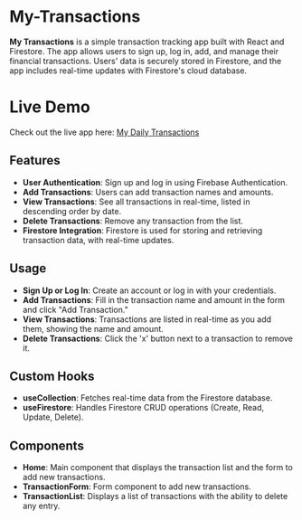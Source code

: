 # My-Transactions

**My Transactions** is a simple transaction tracking app built with React and Firestore. The app allows users to sign up, log in, add, and manage their financial transactions. Users' data is securely stored in Firestore, and the app includes real-time updates with Firestore's cloud database.

# Live Demo
Check out the live app here: [My Daily Transactions](https://my-daily-transactions.netlify.app/login)


## Features

- **User Authentication**: Sign up and log in using Firebase Authentication.
- **Add Transactions**: Users can add transaction names and amounts.
- **View Transactions**: See all transactions in real-time, listed in descending order by date.
- **Delete Transactions**: Remove any transaction from the list.
- **Firestore Integration**: Firestore is used for storing and retrieving transaction data, with real-time updates.

## Usage
- **Sign Up or Log In**: Create an account or log in with your credentials.
- **Add Transactions**: Fill in the transaction name and amount in the form and click "Add Transaction."
- **View Transactions**: Transactions are listed in real-time as you add them, showing the name and amount.
- **Delete Transactions**: Click the 'x' button next to a transaction to remove it.

## Custom Hooks
- **useCollection**: Fetches real-time data from the Firestore database.
- **useFirestore**: Handles Firestore CRUD operations (Create, Read, Update, Delete).

## Components
- **Home**: Main component that displays the transaction list and the form to add new transactions.
- **TransactionForm**: Form component to add new transactions.
- **TransactionList**: Displays a list of transactions with the ability to delete any entry.
